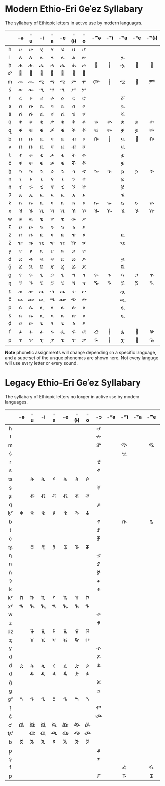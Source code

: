 # Modern Ethio-Eri Geʾez Syllabary

The syllabary of Ethiopic letters in active use by modern languages.

|   | -ə| -u| -i| -a | -e| -(ɨ)| -o| -ʷə| -ʷi| -ʷa| -ʷe| -ʷ(ɨ)|
|:-:|:-:|:-:|:-:|:-:|:-:|:-:|:-:|:-:|:-:|:-:|:-:|:-:|
| h | ሀ | ሁ | ሂ | ሃ | ሄ | ህ | ሆ |   |   |   |   |   |
| l | ለ | ሉ | ሊ | ላ | ሌ | ል | ሎ |   |   | ሏ |   |   |
| ḥ | ሐ | ሑ | ሒ | ሓ | ሔ | ሕ | ሖ | 𞟨 | 𞟩 | ሗ | 𞟪 | 𞟫 |
| xʸ| 𞟠 | 𞟡 | 𞟢 | 𞟣 | 𞟤 | 𞟥 | 𞟦 |   |   |  |   |    |
| m | መ | ሙ | ሚ | ማ | ሜ | ም | ሞ | ᎀ | 𞟭 | ሟ | 𞟮 | ᎃ |
| ś | ሠ | ሡ | ሢ | ሣ | ሤ | ሥ | ሦ |   |   |   |   |   |
| r | ረ | ሩ | ሪ | ራ | ሬ | ር | ሮ |   |   | ሯ |   |   |
| s | ሰ | ሱ | ሲ | ሳ | ሴ | ስ | ሶ |   |   | ሷ |   |   |
| š | ሸ | ሹ | ሺ | ሻ | ሼ | ሽ | ሾ |   |   | ሿ |   |   |
| q | ቀ | ቁ | ቂ | ቃ | ቄ | ቅ | ቆ | ቈ | ቊ | ቋ | ቌ | ቍ |
| q̱ | ቐ | ቑ | ቒ | ቓ | ቔ | ቕ | ቖ | ቘ | ቚ | ቛ | ቜ | ቝ |
| b | በ | ቡ | ቢ | ባ | ቤ | ብ | ቦ | ᎄ | 𞟳 | ቧ | 𞟴 | ᎇ |
| v | ቨ | ቩ | ቪ | ቫ | ቬ | ቭ | ቮ |   |   | ቯ |   |   |
| t | ተ | ቱ | ቲ | ታ | ቴ | ት | ቶ |   |   | ቷ |   |   |
| č | ቸ | ቹ | ቺ | ቻ | ቼ | ች | ቾ |   |   | ቿ |   |   |
| ḫ | ኀ | ኁ | ኂ | ኃ | ኄ | ኅ | ኆ | ኈ | ኊ | ኋ | ኌ | ኍ |
| n | ነ | ኑ | ኒ | ና | ኔ | ን | ኖ |   |   | ኗ |   |   |
| ñ | ኘ | ኙ | ኚ | ኛ | ኜ | ኝ | ኞ |   |   | ኟ |   |   |
| ʔ | አ | ኡ | ኢ | ኣ | ኤ | እ | ኦ |   |   | ኧ |   |   |
| k | ከ | ኩ | ኪ | ካ | ኬ | ክ | ኮ | ኰ | ኲ | ኳ | ኴ | ኵ |
| x | ኸ | ኹ | ኺ | ኻ | ኼ | ኽ | ኾ | ዀ | ዂ | ዃ | ዄ | ዅ |
| w | ወ | ዉ | ዊ | ዋ | ዌ | ው | ዎ |   |   |   |   |   |
| ʕ | ዐ | ዑ | ዒ | ዓ | ዔ | ዕ | ዖ |   |   |   |   |   |
| z | ዘ | ዙ | ዚ | ዛ | ዜ | ዝ | ዞ |   |   | ዟ |   |   |
| ž | ዠ | ዡ | ዢ | ዣ | ዤ | ዥ | ዦ |   |   | ዧ |   |   |
| y | የ | ዩ | ዪ | ያ | ዬ | ይ | ዮ |   |   |   |   |   |
| d | ደ | ዱ | ዲ | ዳ | ዴ | ድ | ዶ |   |   | ዷ |   |   |
| ǧ | ጀ | ጁ | ጂ | ጃ | ጄ | ጅ | ጆ |   |   | ጇ |   |   |
| g | ገ | ጉ | ጊ | ጋ | ጌ | ግ | ጎ | ጐ | ጒ | ጓ | ጔ | ጕ |
| ŋ | ጘ | ጙ | ጚ | ጛ | ጜ | ጝ | ጞ | ⶓ | ⶔ | ጟ | ⶕ | ⶖ |
| ṭ | ጠ | ጡ | ጢ | ጣ | ጤ | ጥ | ጦ |   |   | ጧ |   |   |
| č̣ | ጨ | ጩ | ጪ | ጫ | ጬ | ጭ | ጮ |   |   | ጯ |   |   |
| p̣ | ጰ | ጱ | ጲ | ጳ | ጴ | ጵ | ጶ |   |   | ጷ |   |   |
| ṣ | ጸ | ጹ | ጺ | ጻ | ጼ | ጽ | ጾ |   |   | ጿ |   |   |
| ḍ | ፀ | ፁ | ፂ | ፃ | ፄ | ፅ | ፆ |   |   |   |   |   |
| f | ፈ | ፉ | ፊ | ፋ | ፌ | ፍ | ፎ | ᎈ | 𞟻 | ፏ | 𞟼 | ᎋ |
| p | ፐ | ፑ | ፒ | ፓ | ፔ | ፕ | ፖ | ᎌ | 𞟽 | ፗ | 𞟾 | ᎏ |

**Note** phonetic assignments will change depending on a specific language, and a superset of the unique phonemes are shown here.  Not every languge will use every letter or every sound. 


# Legacy Ethio-Eri Geʾez Syllabary

The syllabary of Ethiopic letters no longer in active use by modern languages.


|   | -ə| -u| -i| -a|  -e | -(ɨ)| -o| -ɔ | -ʷə| -ʷi| -ʷa| -ʷe| -ʷ(ɨ)| -ya|
|:-:|:-:|:-:|:-:|:-:|:---:|:---:|:-:|:--:|:--:|:--:|:--:|:--:|:---:|:---:|
| h |   |   |   |   |     |     |   | ሇ  |    |    |    |    |     |     |
| l |   |   |   |   |     |     |   | ⶀ |    |    |    |    |     |     |
| m |   |   |   |   |     |     |   | ⶁ |    | ᎁ  |    | ᎂ |     |  ፙ |
| ś |   |   |   |   |     |     |   |   |    | ሧ  |    |    |    |    |
| r |   |   |   |   |     |     |   | ⶂ |    |    |    |    |     | ፘ  |
| s |   |   |   |   |     |     |   | ⶃ |    |    |    |    |     |     |
| ts|   | ꬁ | ꬂ | ꬃ  |  ꬄ    | ꬅ       | ꬆ  |    |    |    |    |    |     |     |
| š |   |   |   |   |     |     |   | ⶄ |    |    |    |    |     |     |
| ʂ |   | ⶡ| ⶢ | ⶣ |  ⶤ  |  ⶥ  | ⶦ |   |    |    |    |    |     |     |
| q |   |   |   |   |     |     |   | ቇ |    |    |    |    |     |     |
| ḳʸ| ⷀ | ⷁ | ⷂ | ⷃ |  ⷄ    |  ⷅ  | ⷆ |   |    |    |    |    |     |     |
| b |   |   |   |   |     |     |   | ⶅ |    | ᎅ |    | ᎆ  |     |     |
| t |   |   |   |   |     |     |   | ⶆ |    |    |    |    |     |     |
| č |   |   |   |   |     |     |   | ⶇ |    |    |    |    |     |     |
| tʂ|   | ⶩ | ⶪ | ⶫ |  ⶬ   |  ⶭ  | ⶮ |   |    |    |    |    |     |     |
| ŋ |   |   |   |   |     |     |   | ኇ |    |    |    |    |     |     |
| n |   |   |   |   |     |     |   | ⶈ |    |    |    |    |     |     |
| ñ |   |   |   |   |     |     |   | ⶉ |    |    |    |    |     |     |
| ʔ |   |   |   |   |     |     |   | ⶊ |    |    |    |    |     |     |
| k |   |   |   |   |     |     |   | ኯ |    |    |    |    |     |     |
| kʸ| ⷈ | ⷉ | ⷊ | ⷋ |  ⷌ   |  ⷍ    | ⷎ |   |    |    |    |    |     |     |
| xʸ| ⷐ |ⷑ | ⷒ | ⷓ |  ⷔ   |  ⷕ  | ⷖ |    |    |    |    |    |     |     |
| w |   |   |   |   |     |     |   | ዏ |    |    |    |    |     |     |
| z |   |   |   |   |     |     |   | ⶋ |    |    |    |    |     |     |
| dz|   | ꬑ | ꬒ | ꬓ |  ꬔ   |  ꬕ  | ꬖ |    |    |    |    |    |     |     |
| ʐ |   | ⶱ| ⶲ| ⶳ |  ⶴ  |  ⶵ | ⶶ|    |    |    |    |    |     |     |
| y |   |   |   |   |     |     |   | ዯ |    |    |    |    |     |     |
| d |   |   |   |   |     |     |   | ⶌ |    |    |    |    |     |     |
| ḍ | ዸ | ዹ| ዺ | ዻ |  ዼ  |  ዽ    | ዾ | ⶍ |    |    |    |    |     |     |
| ɗ |   | ꬉ| ꬊ | ꬋ |  ꬌ |  ꬍ  | ꬎ |    |    |    |    |    |     |     |
| ǧ |   |   |   |   |     |     |   | ⶎ |    |    |    |    |     |     |
| g |   |   |   |   |     |     |   | ጏ  |    |    |    |    |     |     |
| gʸ| ⷘ | ⷙ | ⷚ | ⷛ |  ⷜ    |  ⷝ    | ⷞ |    |    |    |    |    |     |     |
| ṭ |   |   |   |   |     |     |   | ⶏ |    |    |    |    |     |     |
| č̣ |   |   |   |   |     |     |   | ⶐ |    |    |    |    |     |     |
| cʼ|ꬠ |ꬡ |ꬢ | ꬣ| ꬤ |  ꬥ   |ꬦ |     |    |    |    |    |     |     |
|tʂʼ|   |ⶹ|ⶺ | ⶻ| ⶼ |  ⶽ  |ⶾ|     |    |    |    |    |     |     |
| ɓ | ꬨ |ꬩ | ꬪ | ꬫ  |  ꬬ  |  ꬭ  |ꬮ |     |    |    |    |    |     |     |
| p̣ |   |   |   |   |     |     |   | ⶑ  |    |    |    |    |     |     |
| ṣ |   |   |   |   |     |     |   | ፇ  |    |    |    |    |     |     |
| f |   |   |   |   |     |     |   |    |     | ᎉ  |    | ᎊ |    |  ፚ   |
| p |   |   |   |   |     |     |   | ⶒ  |    |  ᎍ  |    | ᎎ |    |      |
